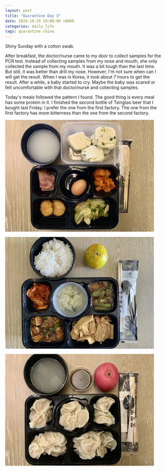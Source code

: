 ```yaml
---
layout: post
title: "Quarantine Day 3"
date: 2020-10-25 19:00:00 +0800
categories: daily_life
tags: quarantine china
---
```

Shiny Sunday with a cotton swab.

After breakfast, the doctor/nurse came to my door to collect samples for the PCR test. Instead of collecting samples from my nose and mouth, she only collected the sample from my mouth. It was a bit tough than the last time. But still, it was better than drill my nose. However, I'm not sure when can I will get the result. When I was in Korea, it took about 7 hours to get the result. After a while, a baby started to cry. Maybe the baby was scared or felt uncomfortable with that doctor/nurse and collecting samples.

Today's meals followed the pattern I found. The good thing is every meal has some protein in it. I finished the second bottle of Tsingtao beer that I bought last Friday. I prefer the one from the first factory. The one from the first factory has more bitterness than the one from the second factory.

![Breakfast in quarantine facility](/pics/2020-10-25-1.jpg)

![Lunch in quarantine facility](/pics/2020-10-25-2.jpg)

![Dinner in quarantine facility](/pics/2020-10-25-3.jpg)
